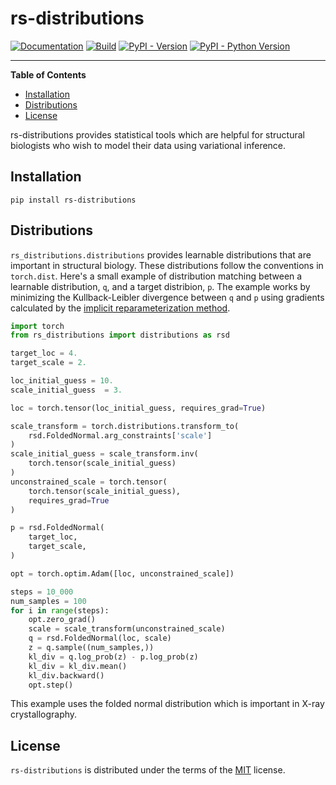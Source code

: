 # rs-distributions

[![Documentation](https://github.com/rs-station/distributions/workflows/Documentation/badge.svg)](https://rs-station.github.io/distributions)
[![Build](https://github.com/rs-station/distributions/actions/workflows/test.yml/badge.svg)](https://github.com/rs-station/distributions/actions/workflows/test.yml)
[![PyPI - Version](https://img.shields.io/pypi/v/rs-distributions.svg)](https://pypi.org/project/rs-distributions)
[![PyPI - Python Version](https://img.shields.io/pypi/pyversions/rs-distributions.svg)](https://pypi.org/project/rs-distributions)

-----

**Table of Contents**

- [Installation](#installation)
- [Distributions](#distributions)
- [License](#license)

rs-distributions provides statistical tools which are helpful for structural biologists who wish to model their data using variational inference. 

## Installation

```console
pip install rs-distributions
```

## Distributions
`rs_distributions.distributions` provides learnable distributions that are important in structural biology. 
These distributions follow the conventions in `torch.dist`. 
Here's a small example of distribution matching between a learnable distribution, `q`, and a target distribion, `p`. 
The example works by minimizing the Kullback-Leibler divergence between `q` and `p` using gradients calculated by the [implicit reparameterization method](https://arxiv.org/abs/1805.08498). 

```python
import torch
from rs_distributions import distributions as rsd

target_loc = 4.
target_scale = 2.

loc_initial_guess = 10.
scale_initial_guess  = 3.

loc = torch.tensor(loc_initial_guess, requires_grad=True)

scale_transform = torch.distributions.transform_to(
    rsd.FoldedNormal.arg_constraints['scale']
)
scale_initial_guess = scale_transform.inv(
    torch.tensor(scale_initial_guess)
)
unconstrained_scale = torch.tensor(
    torch.tensor(scale_initial_guess),
    requires_grad=True
)

p = rsd.FoldedNormal(
    target_loc,
    target_scale,
)

opt = torch.optim.Adam([loc, unconstrained_scale])

steps = 10_000
num_samples = 100
for i in range(steps):
    opt.zero_grad()
    scale = scale_transform(unconstrained_scale)
    q = rsd.FoldedNormal(loc, scale)
    z = q.sample((num_samples,))
    kl_div = q.log_prob(z) - p.log_prob(z)
    kl_div = kl_div.mean()
    kl_div.backward()
    opt.step()
```
This example uses the folded normal distribution which is important in X-ray crystallography. 

## License

`rs-distributions` is distributed under the terms of the [MIT](https://spdx.org/licenses/MIT.html) license.
